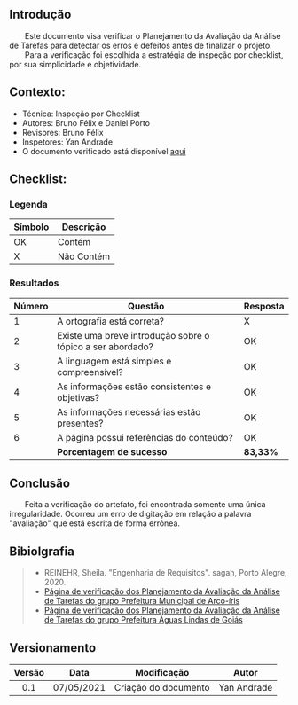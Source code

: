 ## Introdução

&emsp;&emsp;Este documento visa verificar o Planejamento da Avaliação da Análise de Tarefas para detectar os erros e defeitos antes de finalizar o projeto.
&emsp;&emsp;Para a verificação foi escolhida a estratégia de inspeção por checklist, por sua simplicidade e objetividade.

## Contexto:	
 - Técnica: Inspeção por Checklist
 - Autores: Bruno Félix e Daniel Porto
 - Revisores: Bruno Félix
 - Inspetores: Yan Andrade
 - O documento verificado está disponível [aqui](../../design-ava-dese/nivel-1/ana-tarefas/plan-ava-ana-tarefas.md)

## Checklist:
### Legenda 
|Símbolo|Descrição|
|--|--|
|OK|Contém|
|X|Não Contém|

### Resultados
|Número|Questão|Resposta|
|--|--|--|
|1|A ortografia está correta?|X|
|2|Existe uma breve introdução sobre o tópico a ser abordado?|OK|
|3|A linguagem está simples e compreensível?|OK|
|4|As informações estão consistentes e objetivas?|OK|
|5|As informações necessárias estão presentes?|OK|
|6|A página possui referências do conteúdo?|OK|
||<strong>Porcentagem de sucesso</strong>|<strong>83,33%</strong>|

## Conclusão

&emsp;&emsp;Feita a verificação do artefato, foi encontrada somente uma única irregularidade. Ocorreu um erro de digitação em relação a palavra "avaliação" que está escrita de forma errônea.

## Bibiolgrafia
> - REINEHR, Sheila. "Engenharia de Requisitos". sagah, Porto Alegre, 2020.
> - [Página de verificação dos Planejamento da Avaliação da Análise de Tarefas do grupo Prefeitura Municipal de Arco-íris](https://interacao-humano-computador.github.io/2020.1-Prefeitura-Municipal-de-Arco-Iris/#/verificacao/planejamento_avaliacao_tarefas.md)
> - [Página de verificação dos Planejamento da Avaliação da Análise de Tarefas do grupo Prefeitura Águas Lindas de Goiás](https://interacao-humano-computador.github.io/2020.1-Prefeiturade-Aguas-Lindas-de-Goias/verificacao/veri_av_analise_tarefas/)
## Versionamento

| Versão | Data | Modificação | Autor |
|:-:|--|--|--|
|0.1|07/05/2021| Criação do documento | Yan Andrade |